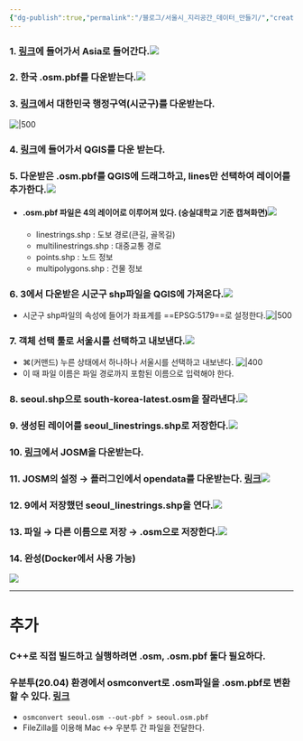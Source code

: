 ```yaml
---
{"dg-publish":true,"permalink":"/블로그/서울시_지리공간_데이터_만들기/","created":"2024-09-25T12:40:22.333+09:00"}
---
```


### 1. [링크](https://download.geofabrik.de/)에 들어가서 Asia로 들어간다.![](https://i.imgur.com/JBytOVl.png)
### 2. 한국 .osm.pbf를 다운받는다.![](https://i.imgur.com/m7MuJzs.png)
### 3.  [링크](http://www.gisdeveloper.co.kr/?p=2332)에서 대한민국 행정구역(시군구)를 다운받는다.
   ![|500](https://i.imgur.com/ChSpsRN.png)
### 4. [링크](https://qgis.org/download/)에 들어가서 QGIS를 다운 받는다.
### 5. 다운받은 .osm.pbf를 QGIS에 드래그하고, lines만 선택하여 레이어를 추가한다.![](https://i.imgur.com/ZfE4jga.png)
- #### .osm.pbf 파일은 4의 레이어로 이루어져 있다. (숭실대학교 기준 캡쳐화면)![](https://i.imgur.com/rEKjFSZ.png)
	- linestrings.shp : 도보 경로(큰길, 골목길)
	- multilinestrings.shp : 대중교통 경로
	- points.shp : 노드 정보
	- multipolygons.shp : 건물 정보
### 6. 3에서 다운받은 시군구 shp파일을 QGIS에 가져온다.![](https://i.imgur.com/7AD0oTD.jpeg)
- 시군구 shp파일의 속성에 들어가 좌표계를 ==EPSG:5179==로 설정한다.![|500](https://i.imgur.com/nyJsyq2.png)
### 7. 객체 선택 툴로 서울시를 선택하고 내보낸다.![](https://i.imgur.com/o5UIA3N.png)
- ⌘(커맨드) 누른 상태에서 하나하나 서울시를 선택하고 내보낸다.
![|400](https://i.imgur.com/WqnzSo9.png)
- 이 때 파일 이름은 파일 경로까지 포함된 이름으로 입력해야 한다.
### 8. seoul.shp으로 south-korea-latest.osm을 잘라낸다.![](https://i.imgur.com/ir5lJcD.png)
### 9. 생성된 레이어를 seoul_linestrings.shp로 저장한다.![](https://i.imgur.com/j8nco68.jpeg)
### 10. [링크](https://josm.openstreetmap.de/wiki/Ko%3ADownload)에서 JOSM을 다운받는다.
### 11. JOSM의 설정 → 플러그인에서 opendata를 다운받는다. [링크](https://dgist-artiv.github.io/hdmap/2020/05/10/shp2osm-josm.html)![](https://i.imgur.com/VT6bLr2.png)
### 12. 9에서 저장했던 seoul_linestrings.shp을 연다.![](https://i.imgur.com/JLWPv7k.jpeg)
### 13. 파일 → 다른 이름으로 저장 → .osm으로 저장한다.![](https://i.imgur.com/cG0JpIP.png)
### 14. 완성(Docker에서 사용 가능)
![](https://i.imgur.com/GR1mtka.png)

---
# 추가
### C++로 직접 빌드하고 실행하려면 .osm, .osm.pbf 둘다 필요하다.
### 우분투(20.04) 환경에서 osmconvert로 .osm파일을 .osm.pbf로 변환할 수 있다. [링크](https://manpages.ubuntu.com/manpages/focal/man1/osmconvert.1.html)
- `osmconvert seoul.osm --out-pbf > seoul.osm.pbf`
- FileZilla를 이용해 Mac ↔︎ 우분투 간 파일을 전달한다.